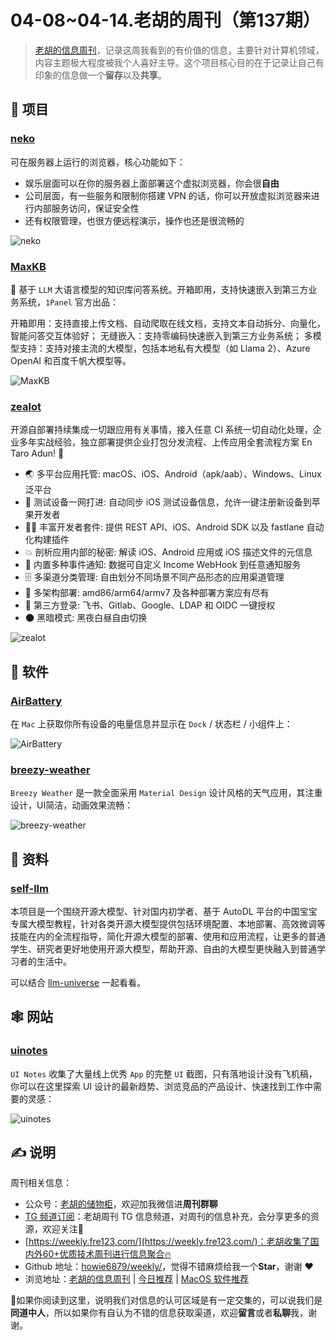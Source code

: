 # 04-08~04-14.老胡的周刊（第137期）

> [老胡的信息周刊](https://weekly.howie6879.com/)，记录这周我看到的有价值的信息，主要针对计算机领域，内容主题极大程度被我个人喜好主导。这个项目核心目的在于记录让自己有印象的信息做一个**留存**以及**共享**。

## 🎯 项目

### [neko](https://github.com/m1k1o/neko)

可在服务器上运行的浏览器，核心功能如下：

- 娱乐层面可以在你的服务器上面部署这个虚拟浏览器，你会很**自由**
- 公司层面，有一些服务和限制你搭建 VPN 的话，你可以开放虚拟浏览器来进行内部服务访问，保证安全性
- 还有权限管理，也很方便远程演示，操作也还是很流畅的

![neko](https://images-1252557999.file.myqcloud.com/uPic/neko.jpg)

### [MaxKB](https://github.com/1Panel-dev/MaxKB)

💬 基于 `LLM` 大语言模型的知识库问答系统。开箱即用，支持快速嵌入到第三方业务系统，`1Panel` 官方出品：

开箱即用：支持直接上传文档、自动爬取在线文档，支持文本自动拆分、向量化，智能问答交互体验好；
无缝嵌入：支持零编码快速嵌入到第三方业务系统；
多模型支持：支持对接主流的大模型，包括本地私有大模型（如 Llama 2）、Azure OpenAI 和百度千帆大模型等。

![MaxKB](https://images-1252557999.file.myqcloud.com/uPic/MaxKB.jpg)

### [zealot](https://github.com/tryzealot/zealot)

开源自部署持续集成一切跟应用有关事情，接入任意 CI 系统一切自动化处理，企业多年实战经验，独立部署提供企业打包分发流程、上传应用全套流程方案 En Taro Adun! 🖖

- 🌏 多平台应用托管: macOS、iOS、Android（apk/aab）、Windows、Linux 泛平台
- 📱 测试设备一网打进: 自动同步 iOS 测试设备信息，允许一键注册新设备到苹果开发者
- 🧑‍💻 丰富开发者套件: 提供 REST API、iOS、Android SDK 以及 fastlane 自动化构建插件
- 💥 剖析应用内部的秘密: 解读 iOS、Android 应用或 iOS 描述文件的元信息
- 🚨 内置多种事件通知: 数据可自定义 Income WebHook 到任意通知服务
- 🗄 多渠道分类管理: 自由划分不同场景不同产品形态的应用渠道管理
- 🎳 多架构部署: amd86/arm64/armv7 及各种部署方案应有尽有
- 🔑 第三方登录: 飞书、Gitlab、Google、LDAP 和 OIDC 一键授权
- 🌑 黑暗模式: 黑夜白昼自由切换

![zealot](https://images-1252557999.file.myqcloud.com/uPic/zealot.png)

## 🤖 软件

### [AirBattery](https://github.com/lihaoyun6/AirBattery)

在 `Mac` 上获取你所有设备的电量信息并显示在 `Dock` / 状态栏 / 小组件上：

![AirBattery](https://images-1252557999.file.myqcloud.com/uPic/AirBattery.jpg)

### [breezy-weather](https://github.com/breezy-weather/breezy-weather/)

`Breezy Weather` 是一款全面采用 `Material Design` 设计风格的天气应用，其注重设计，UI简洁，动画效果流畅：

![breezy-weather](https://images-1252557999.file.myqcloud.com/uPic/breezy-weather.jpg)

## 👀 资料

### [self-llm](https://github.com/datawhalechina/self-llm)

本项目是一个围绕开源大模型、针对国内初学者、基于 AutoDL 平台的中国宝宝专属大模型教程，针对各类开源大模型提供包括环境配置、本地部署、高效微调等技能在内的全流程指导，简化开源大模型的部署、使用和应用流程，让更多的普通学生、研究者更好地使用开源大模型，帮助开源、自由的大模型更快融入到普通学习者的生活中。

可以结合 [llm-universe](https://github.com/datawhalechina/llm-universe) 一起看看。

## 🕸 网站

### [uinotes](https://uinotes.com/)

`UI Notes` 收集了大量线上优秀 `App` 的完整 `UI` 截图，只有落地设计没有飞机稿，你可以在这里探索 UI 设计的最新趋势、浏览竞品的产品设计、快速找到工作中需要的灵感：

![uinotes](https://images-1252557999.file.myqcloud.com/uPic/uinotes.jpg)


## ✍️ 说明

周刊相关信息：

- 公众号：[老胡的储物柜](https://images-1252557999.file.myqcloud.com/uPic/ETIbMe.jpg)，欢迎加我微信进**周刊群聊**
- [TG 频道订阅](https://t.me/howie_weekly)：老胡周刊 TG 信息频道，对周刊的信息补充，会分享更多的资源，欢迎关注👏
- [https://weekly.fre123.com/](https://weekly.fre123.com/)：老胡收集了国内外60+优质技术周刊进行信息聚合🔥
- Github 地址：[howie6879/weekly/](https://github.com/howie6879/weekly/)，觉得不错麻烦给我一个**Star**，谢谢 ❤️
- 浏览地址：[老胡的信息周刊](https://weekly.howie6879.com) | [今日推荐](https://weekly.howie6879.com/recommend/index.html) | [MacOS 软件推荐](https://weekly.howie6879.com/soft/mac.html)

🙌如果你阅读到这里，说明我们对信息的认可区域是有一定交集的，可以说我们是**同道中人**，所以如果你有自认为不错的信息获取渠道，欢迎**留言**或者**私聊**我，谢谢。
